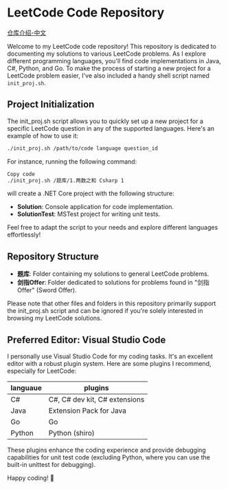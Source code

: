 # LeetCode Code Repository

[仓库介绍-中文](./README_CN.md)

Welcome to my LeetCode code repository! This repository is dedicated to documenting my solutions to various LeetCode problems. As I explore different programming languages, you'll find code implementations in Java, C#, Python, and Go. To make the process of starting a new project for a LeetCode problem easier, I've also included a handy shell script named `init_proj.sh`.

## Project Initialization

The init_proj.sh script allows you to quickly set up a new project for a specific LeetCode question in any of the supported languages. Here's an example of how to use it:
 
``` bash
./init_proj.sh /path/to/code language question_id
```
For instance, running the following command:

``` bash
Copy code
./init_proj.sh /题库/1.两数之和 Csharp 1
```

will create a .NET Core project with the following structure:

- **Solution**: Console application for code implementation.
- **SolutionTest**: MSTest project for writing unit tests.

Feel free to adapt the script to your needs and explore different languages effortlessly!

## Repository Structure
- **题库**: Folder containing my solutions to general LeetCode problems.
- **剑指Offer**: Folder dedicated to solutions for problems found in "剑指Offer" (Sword Offer).

Please note that other files and folders in this repository primarily support the init_proj.sh script and can be ignored if you're solely interested in browsing my LeetCode solutions.

## Preferred Editor: Visual Studio Code

I personally use Visual Studio Code for my coding tasks. It's an excellent editor with a robust plugin system. Here are some plugins I recommend, especially for LeetCode:

| languaue | plugins |
| --- | --- |
| C# | C#, C# dev kit, C# extensions|
| Java | Extension Pack for Java|
| Go | Go |
| Python | Python (shiro) |

These plugins enhance the coding experience and provide debugging capabilities for unit test code (excluding Python, where you can use the built-in unittest for debugging).

Happy coding! 🚀